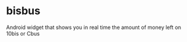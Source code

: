bisbus
======

Android widget that shows you in real time the amount of money left on 10bis or Cbus
